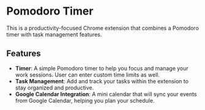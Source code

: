 # Pomodoro Timer

This is a productivity-focused Chrome extension that combines a Pomodoro timer with task management features. 

## Features

- **Timer**: A simple Pomodoro timer to help you focus and manage your work sessions. User can enter custom time limits as well.
- **Task Management**: Add and track your tasks within the extension to stay organized and productive.
- **Google Calendar Integration**: A mini calendar that will sync your events from Google Calendar, helping you plan your schedule.
